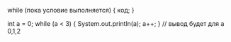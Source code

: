 while (пока условие выполняется) {
	код;
}

int a = 0;
while (a < 3) {
	System.out.println(a);
	a++;
} // вывод будет для a 0,1,2